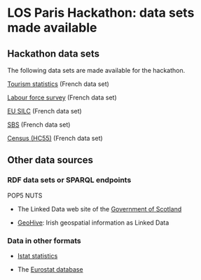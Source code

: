 # LOS Paris Hackathon: data sets made available #

## Hackathon data sets

The following data sets are made available for the hackathon.

[Tourism statistics](tourism-fr.md) (French data set)

[Labour force survey](lfs-fr.md) (French data set)

[EU SILC](silc-fr.md) (French data set)

[SBS](sbs-fr.md) (French data set)

[Census (HC55)](hc55-fr.md) (French data set)


## Other data sources

### RDF data sets or SPARQL endpoints

POP5
NUTS

 * The Linked Data web site of the [Government of Scotland](https://statistics.gov.scot/data_home)

 * [GeoHive](http://data.geohive.ie/): Irish geospatial information as Linked Data

### Data in other formats

 * [Istat statistics](http://dati.istat.it/Index.aspx?lang=en)

 * The [Eurostat database](http://ec.europa.eu/eurostat/data/database)
